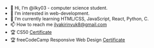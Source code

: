 - 👋 Hi, I’m @ilky03 - computer science student.
- 👀 I’m interested in web-development.
- 🌱 I’m currently learning HTML/CSS, JavaScript, React, Python, C.
- 📫 How to reach me ilyakirinyuk8@gmail.com
- 🏆 CS50 [Certificate](https://cs50.harvard.edu/certificates/3117ca9c-54d0-49db-873c-fc671696932c)
- 🏆 freeCodeCamp Responsive Web Design [Certificate](https://freecodecamp.org/certification/ilky03/responsive-web-design)
